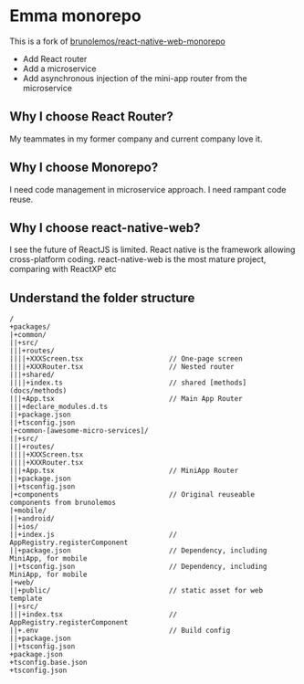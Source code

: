 # Emma monorepo
This is a fork of [brunolemos/react-native-web-monorepo](https://github.com/brunolemos/react-native-web-monorepo)
- Add React router
- Add a microservice 
- Add asynchronous injection of the mini-app router from the microservice

## Why I choose React Router?
My teammates in my former company and current company love it.

## Why I choose Monorepo?
I need code management in microservice approach.
I need rampant code reuse.

## Why I choose react-native-web?
I see the future of ReactJS is limited. React native is the framework allowing cross-platform coding.
react-native-web is the most mature project, comparing with ReactXP etc

## Understand the folder structure
```
/
+packages/
|+common/
||+src/
|||+routes/
||||+XXXScreen.tsx                     // One-page screen
||||+XXXRouter.tsx                     // Nested router
|||+shared/
||||+index.ts                          // shared [methods](docs/methods) 
|||+App.tsx                            // Main App Router
|||+declare_modules.d.ts
||+package.json
||+tsconfig.json
|+common-[awesome-micro-services]/
||+src/
|||+routes/
||||+XXXScreen.tsx
||||+XXXRouter.tsx
|||+App.tsx                            // MiniApp Router
||+package.json
||+tsconfig.json
|+components                           // Original reuseable components from brunolemos
|+mobile/
||+android/
||+ios/
||+index.js                            // AppRegistry.registerComponent
||+package.json                        // Dependency, including MiniApp, for mobile
||+tsconfig.json                       // Dependency, including MiniApp, for mobile
|+web/
||+public/                             // static asset for web template
||+src/
|||+index.tsx                          // AppRegistry.registerComponent
||+.env                                // Build config
||+package.json
||+tsconfig.json
+package.json
+tsconfig.base.json
+tsconfig.json